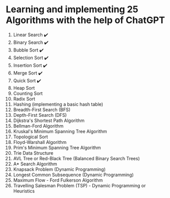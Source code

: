# Learning and implementing 25 Algorithms with the help of ChatGPT

1. Linear Search :heavy_check_mark:
1. Binary Search :heavy_check_mark:
1. Bubble Sort :heavy_check_mark:
1. Selection Sort :heavy_check_mark:
1. Insertion Sort :heavy_check_mark:
1. Merge Sort :heavy_check_mark:
1. Quick Sort :heavy_check_mark:
1. Heap Sort
1. Counting Sort
1. Radix Sort
1. Hashing (implementing a basic hash table)
1. Breadth-First Search (BFS)
1. Depth-First Search (DFS)
1. Dijkstra's Shortest Path Algorithm
1. Bellman-Ford Algorithm
1. Kruskal's Minimum Spanning Tree Algorithm
1. Topological Sort
1. Floyd-Warshall Algorithm
1. Prim's Minimum Spanning Tree Algorithm
1. Trie Data Structure
1. AVL Tree or Red-Black Tree (Balanced Binary Search Trees)
1. A* Search Algorithm
1. Knapsack Problem (Dynamic Programming)
1. Longest Common Subsequence (Dynamic Programming)
1. Maximum Flow - Ford Fulkerson Algorithm
1. Travelling Salesman Problem (TSP) - Dynamic Programming or Heuristics
